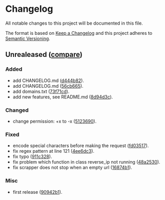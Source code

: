 # Changelog
All notable changes to this project will be documented in this file.

The format is based on [Keep a Changelog](http://keepachangelog.com/en/1.0.0/)
and this project adheres to [Semantic Versioning](http://semver.org/spec/v2.0.0.html).

## Unrealeased ([compare](https://github.com/zevtyardt/zone-h/compare/90942b1c3547b3bc44e6f64a4c57b527be5e7dfa...HEAD))

### Added
- add CHANGELOG.md ([d444b82](https://github.com/zevtyardt/zone-h/commit/d444b825e9203496c3cb7d68fe09c0ac15528245)).
- add CHANGELOG.md ([56cb665](https://github.com/zevtyardt/zone-h/commit/56cb66528dc61e76875ab860223e2fdd01330f72)).
- add domains.txt ([73f71cd](https://github.com/zevtyardt/zone-h/commit/73f71cd028fcb73298c9989950a86295f08b1da9)).
- add new features, see README.md ([8d94d3c](https://github.com/zevtyardt/zone-h/commit/8d94d3cb7454730061434b68f6f09aa123b29032)).

### Changed
- change permission: +x to -x ([5123690](https://github.com/zevtyardt/zone-h/commit/512369065da688eb7c020677969d6339f3ad445f)).

### Fixed
- encode special characters before making the request ([fd03517](https://github.com/zevtyardt/zone-h/commit/fd035177c9ca5e949dc44392f9d9093d57954536)).
- fix regex pattern at line 121 ([4ee6dc3](https://github.com/zevtyardt/zone-h/commit/4ee6dc3cd2010e4369582cc6ec1d133c29cea10c)).
- fix typo ([911c328](https://github.com/zevtyardt/zone-h/commit/911c328fa8175770bfefa9689c4cd32ddf5761eb)).
- fix problem which function in class reverse_ip not running ([48a2530](https://github.com/zevtyardt/zone-h/commit/48a2530cf61c4fbd51f564496eeb348ae1081db0)).
- fix scrapper does not stop when an empty url ([16874b1](https://github.com/zevtyardt/zone-h/commit/16874b1ed28a2bf2763d967752a2e83dfcc9e282)).

### Misc
- first release ([90942b1](https://github.com/zevtyardt/zone-h/commit/90942b1c3547b3bc44e6f64a4c57b527be5e7dfa)).

